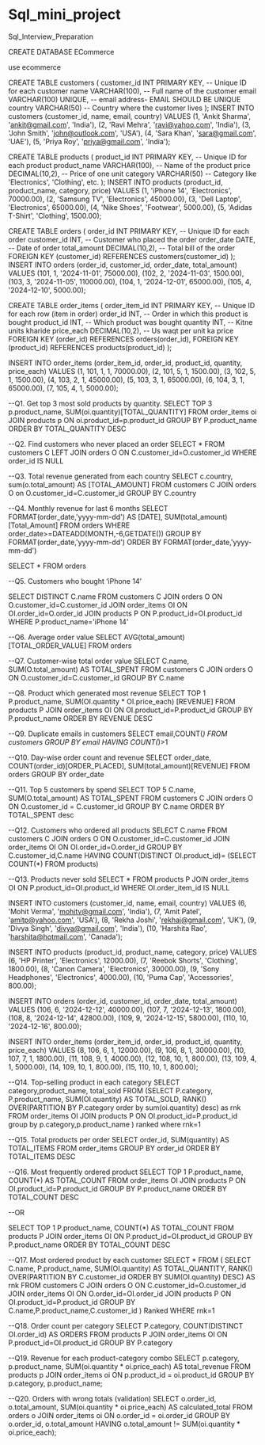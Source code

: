 # Sql_mini_project
Sql_Interview_Preparation


CREATE DATABASE ECommerce

use ecommerce

CREATE TABLE customers (
    customer_id INT PRIMARY KEY,             -- Unique ID for each customer
    name VARCHAR(100),                       	      -- Full name of the customer
    email VARCHAR(100) UNIQUE,              -- email address- EMAIL SHOULD BE UNIQUE
    country VARCHAR(50)                             -- Country where the customer lives
);
INSERT INTO customers (customer_id, name, email, country) VALUES
(1, 'Ankit Sharma', 'ankit@gmail.com', 'India'),
(2, 'Ravi Mehra', 'ravi@yahoo.com', 'India'),
(3, 'John Smith', 'john@outlook.com', 'USA'),
(4, 'Sara Khan', 'sara@gmail.com', 'UAE'),
(5, 'Priya Roy', 'priya@gmail.com', 'India');

CREATE TABLE products (
    product_id INT PRIMARY KEY,             -- Unique ID for each product
    product_name VARCHAR(100),              -- Name of the product
    price DECIMAL(10,2),                    -- Price of one unit
    category VARCHAR(50)                    -- Category like 'Electronics', 'Clothing', etc.
);
INSERT INTO products (product_id, product_name, category, price) VALUES
(1, 'iPhone 14', 'Electronics', 70000.00),
(2, 'Samsung TV', 'Electronics', 45000.00),
(3, 'Dell Laptop', 'Electronics', 65000.00),
(4, 'Nike Shoes', 'Footwear', 5000.00),
(5, 'Adidas T-Shirt', 'Clothing', 1500.00);

CREATE TABLE orders (
    order_id INT PRIMARY KEY,              -- Unique ID for each order
    customer_id INT,                       -- Customer who placed the order
    order_date DATE,                       -- Date of order
    total_amount DECIMAL(10,2),            -- Total bill of the order
    FOREIGN KEY (customer_id) REFERENCES customers(customer_id)
);
INSERT INTO orders (order_id, customer_id, order_date, total_amount) VALUES
(101, 1, '2024-11-01', 75000.00),
(102, 2, '2024-11-03', 1500.00),
(103, 3, '2024-11-05', 110000.00),
(104, 1, '2024-12-01', 65000.00),
(105, 4, '2024-12-10', 5000.00);

CREATE TABLE order_items (
    order_item_id INT PRIMARY KEY,          -- Unique ID for each row (item in order)
    order_id INT,                           -- Order in which this product is bought
    product_id INT,                         -- Which product was bought
    quantity INT,                           -- Kitne units kharide
    price_each DECIMAL(10,2),               -- Us waqt per unit ka price
    FOREIGN KEY (order_id) REFERENCES orders(order_id),
    FOREIGN KEY (product_id) REFERENCES products(product_id)
);


INSERT INTO order_items (order_item_id, order_id, product_id, quantity, price_each) VALUES
(1, 101, 1, 1, 70000.00),
(2, 101, 5, 1, 1500.00),
(3, 102, 5, 1, 1500.00),
(4, 103, 2, 1, 45000.00),
(5, 103, 3, 1, 65000.00),
(6, 104, 3, 1, 65000.00),
(7, 105, 4, 1, 5000.00);

--Q1. Get top 3 most sold products by quantity.
SELECT 
	TOP 3
	p.product_name,
	SUM(oi.quantity)[TOTAL_QUANTITY] 
FROM order_items oi
JOIN products p ON oi.product_id=p.product_id
GROUP BY P.product_name
ORDER BY TOTAL_QUANTITY DESC

--Q2. Find customers who never placed an order
SELECT * FROM customers C
LEFT JOIN orders O ON C.customer_id=O.customer_id 
WHERE order_id IS NULL

--Q3. Total revenue generated from each country
SELECT 
	c.country,
	sum(o.total_amount) AS [TOTAL_AMOUNT]
FROM customers C
JOIN orders O on O.customer_id=C.customer_id
GROUP BY C.country

--Q4. Monthly revenue for last 6 months
SELECT 
	FORMAT(order_date,'yyyy-mm-dd') AS [DATE],
	SUM(total_amount)[Total_Amount]
FROM orders
WHERE order_date>=DATEADD(MONTH,-6,GETDATE())
GROUP BY FORMAT(order_date,'yyyy-mm-dd')
ORDER BY FORMAT(order_date,'yyyy-mm-dd')

SELECT * FROM orders

--Q5. Customers who bought ‘iPhone 14’

SELECT DISTINCT C.name FROM customers C
JOIN orders O ON O.customer_id=C.customer_id
JOIN order_items OI ON OI.order_id=O.order_id
JOIN products P ON P.product_id=OI.product_id
WHERE P.product_name='iPhone 14'

--Q6. Average order value
SELECT AVG(total_amount) [TOTAL_ORDER_VALUE] FROM orders

--Q7. Customer-wise total order value
SELECT 
	C.name,
	SUM(O.total_amount) AS TOTAL_SPENT
FROM customers C
JOIN orders O ON O.customer_id=C.customer_id
GROUP BY C.name

--Q8. Product which generated most revenue
SELECT 
	TOP 1
	P.product_name,
	SUM(OI.quantity * OI.price_each) [REVENUE]
FROM products P
JOIN order_items OI ON OI.product_id=P.product_id
GROUP BY P.product_name
ORDER BY REVENUE DESC

--Q9. Duplicate emails in customers
SELECT email,COUNT(*) FROM customers
GROUP BY email
HAVING COUNT(*)>1

--Q10. Day-wise order count and revenue
SELECT 
	order_date,
	COUNT(order_id)[ORDER_PLACED],
	SUM(total_amount)[REVENUE]
FROM orders
GROUP BY order_date

--Q11. Top 5 customers by spend
SELECT TOP 5
	C.name,
	SUM(O.total_amount) AS TOTAL_SPENT
FROM customers C
JOIN orders O ON O.customer_id = C.customer_id
GROUP BY C.name
ORDER BY TOTAL_SPENT desc

--Q12. Customers who ordered all products
SELECT 
	C.name
FROM customers C
JOIN orders O ON O.customer_id=C.customer_id
JOIN order_items OI ON OI.order_id=O.order_id
GROUP BY C.customer_id,C.name
HAVING COUNT(DISTINCT OI.product_id)= (SELECT COUNT(*) FROM products)

--Q13. Products never sold
SELECT * FROM products P
JOIN order_items OI ON P.product_id=OI.product_id
WHERE OI.order_item_id IS NULL


INSERT INTO customers (customer_id, name, email, country) VALUES
(6, 'Mohit Verma', 'mohitv@gmail.com', 'India'),
(7, 'Amit Patel', 'amitp@yahoo.com', 'USA'),
(8, 'Rekha Joshi', 'rekhaj@gmail.com', 'UK'),
(9, 'Divya Singh', 'divya@gmail.com', 'India'),
(10, 'Harshita Rao', 'harshita@hotmail.com', 'Canada');

INSERT INTO products (product_id, product_name, category, price) VALUES
(6, 'HP Printer', 'Electronics', 12000.00),
(7, 'Reebok Shorts', 'Clothing', 1800.00),
(8, 'Canon Camera', 'Electronics', 30000.00),
(9, 'Sony Headphones', 'Electronics', 4000.00),
(10, 'Puma Cap', 'Accessories', 800.00);

INSERT INTO orders (order_id, customer_id, order_date, total_amount) VALUES
(106, 6, '2024-12-12', 40000.00),
(107, 7, '2024-12-13', 1800.00),
(108, 8, '2024-12-14', 42800.00),
(109, 9, '2024-12-15', 5800.00),
(110, 10, '2024-12-16', 800.00);

INSERT INTO order_items (order_item_id, order_id, product_id, quantity, price_each) VALUES
(8, 106, 6, 1, 12000.00),
(9, 106, 8, 1, 30000.00),
(10, 107, 7, 1, 1800.00),
(11, 108, 9, 1, 4000.00),
(12, 108, 10, 1, 800.00),
(13, 109, 4, 1, 5000.00),
(14, 109, 10, 1, 800.00),
(15, 110, 10, 1, 800.00);

--Q14. Top-selling product in each category
SELECT category,product_name, total_sold
FROM 
(SELECT 
	P.category,
	P.product_name,
	SUM(OI.quantity) AS TOTAL_SOLD,
	RANK() OVER(PARTITION BY P.category order by sum(oi.quantity) desc) as rnk
FROM order_items OI
JOIN products P ON OI.product_id=P.product_id
group by p.category,p.product_name
) ranked
where rnk=1

--Q15. Total products per order
SELECT 
	order_id,
	SUM(quantity) AS TOTAL_ITEMS
FROM order_items
GROUP BY order_id
ORDER BY TOTAL_ITEMS DESC

--Q16. Most frequently ordered product
SELECT TOP 1
	P.product_name,
	COUNT(*) AS TOTAL_COUNT
FROM order_items OI
JOIN products P ON OI.product_id=P.product_id
GROUP BY P.product_name
ORDER BY TOTAL_COUNT DESC

--OR 


SELECT TOP 1
	P.product_name,
	COUNT(*) AS TOTAL_COUNT
FROM products P
JOIN order_items OI ON P.product_id=OI.product_id
GROUP BY P.product_name
ORDER BY TOTAL_COUNT DESC

--Q17. Most ordered product by each customer
SELECT * FROM
(
	SELECT 
		C.name,
		P.product_name,
		SUM(OI.quantity) AS TOTAL_QUANTITY,
		RANK() OVER(PARTITION BY C.customer_id ORDER BY SUM(OI.quantity) DESC) AS rnk
	FROM customers C
	JOIN orders O ON C.customer_id=O.customer_id
	JOIN order_items OI ON O.order_id=OI.order_id
	JOIN products P ON OI.product_id=P.product_id
	GROUP BY C.name,P.product_name,C.customer_id
) Ranked
WHERE rnk=1

--Q18. Order count per category
SELECT 
	P.category,
	COUNT(DISTINCT OI.order_id) AS ORDERS
FROM products P
JOIN order_items OI ON P.product_id=OI.product_id
GROUP BY P.category

--Q19. Revenue for each product-category combo
SELECT 
    p.category,
    p.product_name,
    SUM(oi.quantity * oi.price_each) AS total_revenue
FROM products p
JOIN order_items oi ON p.product_id = oi.product_id
GROUP BY p.category, p.product_name;

--Q20. Orders with wrong totals (validation)
SELECT 
    o.order_id,
    o.total_amount,
    SUM(oi.quantity * oi.price_each) AS calculated_total
FROM orders o
JOIN order_items oi ON o.order_id = oi.order_id
GROUP BY o.order_id, o.total_amount
HAVING o.total_amount != SUM(oi.quantity * oi.price_each);


